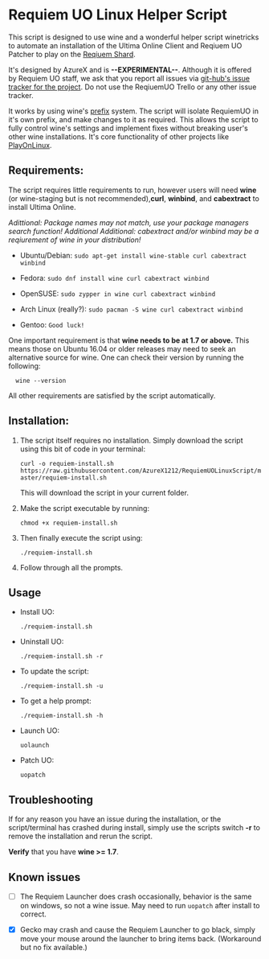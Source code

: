 # Requiem UO Linux Helper Script

This script is designed to use wine and a wonderful helper script winetricks to automate an installation of the Ultima Online Client and Reqiuem UO Patcher to play on the [Reqiuem Shard](http://www.13thrones.com/wordpress/).

It's designed by AzureX and is **--EXPERIMENTAL--**. Although it is offered by Requiem UO staff, we ask that you report all issues via [git-hub's issue tracker for the project](https://github.com/AzureX1212/RequiemUOLinuxScript/issues). Do not use the ReqiuemUO Trello or any other issue tracker.

It works by using wine's [prefix](https://wiki.winehq.org/FAQ#Can_I_store_the_virtual_Windows_installation_somewhere_other_than_.7E.2F.wine.3F) system. The script will isolate RequiemUO in it's own prefix, and make changes to it as required. This allows the script to fully control wine's settings and implement fixes without breaking user's other wine installations. It's core functionality of other projects like [PlayOnLinux](https://www.playonlinux.com/en/).

## Requirements:

The script requires little requirements to run, however users will need **wine** (or wine-staging but is not recommended),**curl**, **winbind**, and **cabextract** to install Ultima Online.

_Adittional: Package names may not match, use your package managers search function!_
_Additional Additional: cabextract and/or winbind may be a reqiurement of wine in your distribution!_

* Ubuntu/Debian: `sudo apt-get install wine-stable curl cabextract winbind`

* Fedora: `sudo dnf install wine curl cabextract winbind`

* OpenSUSE: `sudo zypper in wine curl cabextract winbind`

* Arch Linux (really?): `sudo pacman -S wine curl cabextract winbind`

* Gentoo: `Good luck!`

One important requirement is that **wine needs to be at 1.7 or above.** This means those on Ubuntu 16.04 or older releases may need to seek an alternative source for wine. One can check their version by running the following:

      wine --version

All other requirements are satisfied by the script automatically.

## Installation:

1. The script itself requires no installation. Simply download the script using this bit of code in your terminal:

    `curl -o requiem-install.sh  https://raw.githubusercontent.com/AzureX1212/RequiemUOLinuxScript/master/requiem-install.sh`

    This will download the script in your current folder.

2. Make the script executable by running:

    `chmod +x requiem-install.sh`

3. Then finally execute the script using:

    `./requiem-install.sh`

4. Follow through all the prompts.

## Usage
* Install UO:

    `./requiem-install.sh`

* Uninstall UO:

    `./requiem-install.sh -r`

* To update the script:

    `./requiem-install.sh -u`

* To get a help prompt:

    `./requiem-install.sh -h`

* Launch UO:

    `uolaunch`

* Patch UO:

    `uopatch`

## Troubleshooting

If for any reason you have an issue during the installation, or the script/terminal has crashed during install, simply use the scripts switch **-r** to remove the installation and rerun the script.


**Verify** that you have **wine >= 1.7**.

## Known issues
- [ ] The Requiem Launcher does crash occasionally, behavior is the same on windows, so not a wine issue. May need to run `uopatch` after install to correct.

- [x] Gecko may crash and cause the Requiem Launcher to go black, simply move your mouse around the launcher to bring items back. (Workaround but no fix available.)
